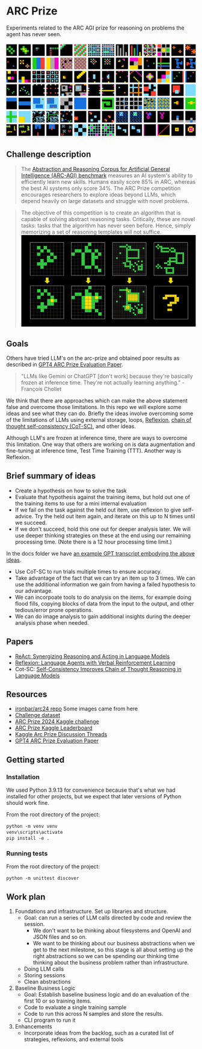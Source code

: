 # ARC Prize
Experiments related to the ARC AGI prize for reasoning on problems the agent has never seen.

![challenge samples](doc/img/2024-06-25-11-48-13.png)

## Challenge description
> The [Abstraction and Reasoning Corpus for Artificial General Intelligence (ARC-AGI) benchmark](https://arcprize.org/) measures an AI system's ability to efficiently learn new skills. Humans easily score 85% in ARC, whereas the best AI systems only score 34%. The ARC Prize competition encourages researchers to explore ideas beyond LLMs, which depend heavily on large datasets and struggle with novel problems.

> The objective of this competition is to create an algorithm that is capable of solving abstract reasoning tasks. Critically, these are novel tasks: tasks that the algorithm has never seen before. Hence, simply memorizing a set of reasoning templates will not suffice.
![challenge flood fill sample](doc/img/2024-07-15-15-51-27.png)


## Goals
Others have tried LLM's on the arc-prize and obtained poor results as described in [GPT4 ARC Prize Evaluation Paper](https://openreview.net/pdf?id=3rGT5OkzpC).  

> "LLMs like Gemini or ChatGPT [don't work] because they're basically frozen at inference time. They're not actually learning anything." - François Chollet

We think that there are approaches which can make the above statement false and overcome those limitations.  In this repo we will explore some ideas and see what they can do.  Briefly the ideas involve overcoming some of the limitations of LLMs using external storage, loops, [Reflexion](https://arxiv.org/pdf/2303.11366), [chain of thought self-consistency (CoT-SC)](https://arxiv.org/abs/2203.11171), and other ideas.

Although LLM's are frozen at inference time, there are ways to overcome this limitation.  One way that others are working on is data augmentation and fine-tuning at inference time, Test Time Training (TTT).  Another way is Reflexion.

## Brief summary of ideas
* Create a hypothesis on how to solve the task
* Evaluate that hypothesis against the training items, but hold out one of the training items to use for a mini internal evaluation
* If we fail on the task against the held out item, use reflexion to give self-advice. Try the held out item again, and iterate on this up to N times until we succeed.
* If we don't succeed, hold this one out for deeper analysis later.  We will use deeper thinking strategies on these at the end using our remaining processing time. (Note there is a 12 hour processing time limit.)

In the docs folder we have [an example GPT transcript embodying the above ideas](doc/sample-transcript.md).

* Use CoT-SC to run trials multiple times to ensure accuracy.
* Take advantage of the fact that we can try an item up to 3 times.  We can use the additional information we gain from having a failed hypothesis to our advantage.
* We can incorpoate tools to do analysis on the items, for example doing flood fills, copying blocks of data from the input to the output, and other tedious/error prone operations.
* We can do image analysis to gain additional insights during the deeper analysis phase when needed.

## Papers
* [ReAct: Synergizing Reasoning and Acting in Language Models](https://arxiv.org/abs/2210.03629)
* [Reflexion: Language Agents with Verbal Reinforcement Learning](https://arxiv.org/pdf/2303.11366)
* Cot-SC: [Self-Consistency Improves Chain of Thought Reasoning in Language Models](https://arxiv.org/abs/2203.11171)

## Resources
* [ironbar/arc24 repo](https://github.com/ironbar/arc24) Some images came from here
* [Challenge dataset](https://github.com/fchollet/ARC-AGI/tree/master)
* [ARC Prize 2024 Kaggle challenge](https://www.kaggle.com/competitions/arc-prize-2024/overview)
* [ARC Prize Kaggle Leaderboard](https://www.kaggle.com/competitions/arc-prize-2024/leaderboard)
* [Kaggle Arc Prize Discussion Threads](https://www.kaggle.com/competitions/arc-prize-2024/discussion/545671)
* [GPT4 ARC Prize Evaluation Paper](https://openreview.net/pdf?id=3rGT5OkzpC)

## Getting started
### Installation
We used Python 3.9.13 for convenience because that's what we had installed for other projects, but we expect that later versions of Python should work fine.

From the root directory of the project:
```
python -m venv venv
venv\scripts\activate
pip install -e .
```

### Running tests
From the root directory of the project:
```
python -m unittest discover
```

## Work plan
1. Foundations and infrastructure. Set up libraries and structure.
    * Goal: can run a series of LLM calls directed by code and review the session.
        * We don't want to be thinking about filesystems and OpenAI and JSON files and so on.
        * We want to be thinking about our business abstractions when we get to the next milestone, so this stage is all about setting up the right abstractions so we can be spending our thinking time thinking about the business problem rather than infrastructure.
    * Doing LLM calls
    * Storing sessions
    * Clean abstractions
2. Baseline Business Logic
    * Goal: Establish baseline business logic and do an evaluation of the first 10 or so training items.
    * Code to evaluate a single training sample
    * Code to run this across N samples and store the results.
    * CLI program to run it
3. Enhancements
    * Incorporate ideas from the backlog, such as a curated list of strategies, reflexions, and external tools
